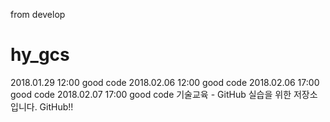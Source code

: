 from develop
# hy_gcs
2018.01.29 12:00 good code
2018.02.06 12:00 good code
2018.02.06 17:00 good code
2018.02.07 17:00 good code
기술교육 - GitHub 실습을 위한 저장소입니다.
GitHub!!